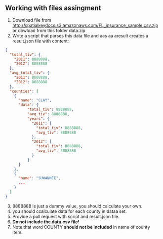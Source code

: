 ## Working with files assingment

1. Download file from http://spatialkeydocs.s3.amazonaws.com/FL_insurance_sample.csv.zip or dowload from this folder data.zip
2. Write a script that parses this data file and aas aa aresult creates a result.json file with content:

```json
{
  "total_tiv": {
    "2011": 8888888,
    "2012": 8888888
  },
  "avg_total_tiv": {
    "2011": 8888888,
    "2012": 8888888
  },
  "counties": [
    {
      "name": "CLAY", 
      "data": {
          "total_tiv": 8888888,
          "avg_tiv": 8888888,
          "years": {
            "2011": {
              "total_tiv": 8888888,
              "avg_tiv": 8888888
            },
            "2012": {
              "total_tiv": 8888888,
              "avg_tiv": 8888888
            }
          }
      }
    },
    {
      "name": "SUWANNEE",
      ...
    }
  ]
}
```
3. 8888888 is just a dummy value, you should calculate your own.
4. you should ccalculate data for each county in dataa set.
5. Provide a pull request with script and result.json file. 
6. **Do not include the data.csv file!**
7. Note that word COUNTY **should not be included** in name of county item.

